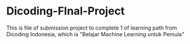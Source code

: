 # Dicoding-FInal-Project
This is file of submission project to complete 1 of learning path from Dicoding Indonesia, which is "Belajar Machine Learning untuk Pemula"
